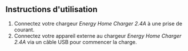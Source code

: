 ## Instructions d'utilisation

1. Connectez votre chargeur *Energy Home Charger 2.4A* à une prise de courant.
2. Connectez votre appareil externe au chargeur *Energy Home Charger 2.4A* via un câble USB pour commencer la charge.
